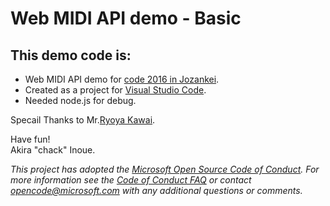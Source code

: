 # Web MIDI API demo - Basic

## This demo code is:

*   Web MIDI API demo for [code 2016 in Jozankei](http://codejp.connpass.com/event/34473/).
*   Created as a project for [Visual Studio Code](http://aka.ms/vscode).
*   Needed node.js for debug.

Specail Thanks to Mr.[Ryoya Kawai](https://html5experts.jp/tag/web-midi-api/).

Have fun!<br/>
Akira "chack" Inoue.

*This project has adopted the [Microsoft Open Source Code of Conduct](https://opensource.microsoft.com/codeofconduct/). For more information see the [Code of Conduct FAQ](https://opensource.microsoft.com/codeofconduct/faq/) or contact [opencode@microsoft.com](mailto:opencode@microsoft.com) with any additional questions or comments.*
